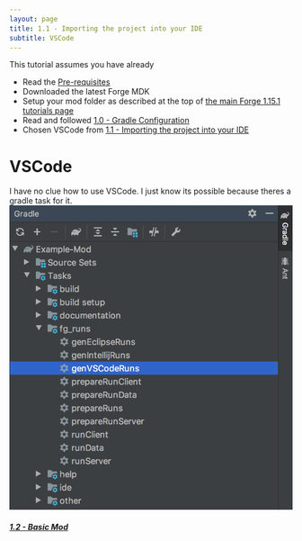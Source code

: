 ```yaml
---
layout: page
title: 1.1 - Importing the project into your IDE
subtitle: VSCode
---
```

This tutorial assumes you have already
- Read the [Pre-requisites](/tutorials/Pre-requisites)
- Downloaded the latest Forge MDK
- Setup your mod folder as described at the top of [the main Forge 1.15.1 tutorials page](/tutorials/1.15.1/forge/)
- Read and followed [1.0 - Gradle Configuration](../../1.0-gradle-configuration/)
- Chosen VSCode from [1.1 - Importing the project into your IDE](..)

# VSCode
I have no clue how to use VSCode. I just know its possible because theres a gradle task for it.
![`genVSCodeRuns`](./genVSCodeRuns.png "genVSCodeRuns")  

##### [1.2 - Basic Mod](../../1.2-basic-mod)
